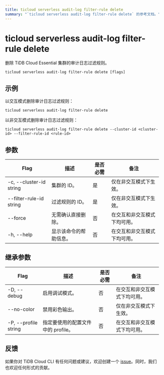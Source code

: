 ```yaml
---
title: ticloud serverless audit-log filter-rule delete
summary: "`ticloud serverless audit-log filter-rule delete` 的参考文档。"
---
```


# ticloud serverless audit-log filter-rule delete

删除 TiDB Cloud Essential 集群的审计日志过滤规则。

```shell
ticloud serverless audit-log filter-rule delete [flags]
```

## 示例

以交互模式删除审计日志过滤规则：

```shell
ticloud serverless audit-log filter-rule delete
```

以非交互模式删除审计日志过滤规则：

```shell
ticloud serverless audit-log filter-rule delete --cluster-id <cluster-id> --filter-rule-id <rule-id>
```

## 参数

| Flag                    | 描述                                               | 是否必需 | 备注                                               |
|-------------------------|----------------------------------------------------|----------|----------------------------------------------------|
| -c, --cluster-id string | 集群的 ID。                                        | 是       | 仅在非交互模式下生效。                            |
| --filter-rule-id string | 过滤规则的 ID。                                    | 是       | 仅在非交互模式下生效。                            |
| --force                 | 无需确认直接删除。                                 | 否       | 在交互和非交互模式下均可用。                      |
| -h, --help              | 显示该命令的帮助信息。                             | 否       | 在交互和非交互模式下均可用。                      |

## 继承参数

| Flag                 | 描述                                                                 | 是否必需 | 备注                                               |
|----------------------|----------------------------------------------------------------------|----------|----------------------------------------------------|
| -D, --debug          | 启用调试模式。                                                      | 否       | 在交互和非交互模式下均可用。                      |
| --no-color           | 禁用彩色输出。                                                      | 否       | 仅在非交互模式下生效。                            |
| -P, --profile string | 指定要使用的配置文件中的 profile。                                  | 否       | 在交互和非交互模式下均可用。                      |

## 反馈

如果你对 TiDB Cloud CLI 有任何问题或建议，欢迎创建一个 [issue](https://github.com/tidbcloud/tidbcloud-cli/issues/new/choose)。同时，我们也欢迎任何形式的贡献。